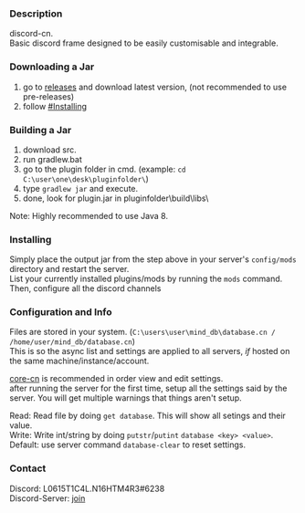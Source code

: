 ### Description
discord-cn.  
Basic discord frame designed to be easily customisable and integrable.
### Downloading a Jar
1) go to [releases](https://github.com/L0615T1C5-216AC-9437/database-cn/releases) and download latest version, (not recommended to use pre-releases)
2) follow [#Installing](https://github.com/L0615T1C5-216AC-9437/database-cn/blob/master/README.md#installing)

### Building a Jar

1) download src.
2) run gradlew.bat
3) go to the plugin folder in cmd. (example: `cd C:\user\one\desk\pluginfolder\`)
4) type `gradlew jar` and execute.
5) done, look for plugin.jar in pluginfolder\build\libs\

Note: Highly recommended to use Java 8.

### Installing

Simply place the output jar from the step above in your server's `config/mods` directory and restart the server.  
List your currently installed plugins/mods by running the `mods` command.  
Then, configure all the discord channels

### Configuration and Info

Files are stored in your system. (`C:\users\user\mind_db\database.cn / /home/user/mind_db/database.cn`)  
This is so the async list and settings are applied to all servers, *if* hosted on the same machine/instance/account.  

[core-cn](https://github.com/L0615T1C5-216AC-9437/core-cn) is recommended in order view and edit settings.  
after running the server for the first time, setup all the settings said by the server. You will get multiple warnings that things aren't setup.

Read: Read file by doing `get database`. This will show all setings and their value.  
Write: Write int/string by doing `putstr`/`putint` `database <key> <value>`.  
Default: use server command `database-clear` to reset settings.


### Contact
Discord: L0615T1C4L.N16HTM4R3#6238  
Discord-Server: [join](http://cn-discord.ddns.net )

